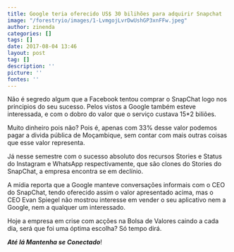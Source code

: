 ```yaml
---
title: Google teria oferecido US$ 30 bilihões para adquirir Snapchat
image: "/forestryio/images/1-LvmgojLvrDwUshGP3xnFFw.jpeg"
author: zinenda
categories: []
tags: []
date: 2017-08-04 13:46
layout: post
tag: []
description: ''
picture: ''
fontes: ''
---
```



Não é segredo algum que a Facebook tentou comprar o SnapChat logo nos principios do seu sucesso. Pelos vistos a Google também esteve interessada, e com o dobro do valor que o serviço custava 15*2 biliões.

Muito dinheiro pois não? Pois é, apenas com 33% desse valor podemos pagar a divida pública de Moçambique, sem contar com mais outras coisas que esse valor representa.

Já nesse semestre com o sucesso absoluto dos recursos Stories e Status do Instagram e WhatsApp respectivamente, que são clones do Stories do SnapChat, a empresa encontra se em declínio.

A mídia reporta que a Google manteve conversações informais com o CEO do SnapChat, tendo oferecido assim o valor apresentado acima, mas o  CEO Evan Spiegel não mostrou interesse em vender o seu aplicativo nem a Google, nem a qualquer um interessado.

Hoje a empresa em crise com acções na Bolsa de Valores caindo a cada dia, será que foi uma óptima escolha? Só tempo dirá.

***Até lá Mantenha se Conectado***!